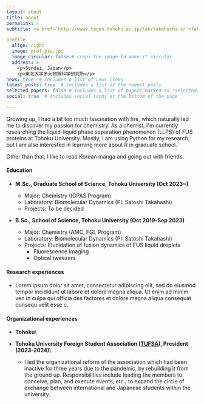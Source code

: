 ```yaml
---
layout: about
title: about
permalink: /
subtitle: <a href='http://www2.tagen.tohoku.ac.jp/lab/takahashi-s/'>Takahashi Lab, Tohoku University</a>. ##<a href='https://www.linkedin.com/in/syamil-muharror/'>LinkedIn</a>.  <a href='mailto:syamil.muharror.ahsanul.husna.p5@dc.tohoku.ac.jp'>Contact</a>. <a href='https://github.com/meraculin'>GitHub</a>.

profile
  align: right
  image: prof_pic.jpg
  image_circular: false # crops the image to make it circular
  address: >
    <p>Sendai, Japan</p>
    <p>東北大学多元物質科学研究所</p>
news: true  # includes a list of news items
latest_posts: true  # includes a list of the newest posts
selected_papers: false # includes a list of papers marked as "selected={true}"
social: true  # includes social icons at the bottom of the page

---
```

Growing up, I had a bit too much fascination with fire, which naturally led me to discover my passion for chemistry. As a chemist, I'm currently researching the liquid-liquid phase separation phenomenon (LLPS) of FUS proteins at Tohoku University. Mostly, I am using Python for my research, but I am also interested in learning more about R in graduate school.

Other than that, I like to read Korean manga and going out with friends.
#### Education
* **M.Sc., Graduate School of Science, Tohoku University (Oct 2023~)**
    * Major: Chemistry (IGPAS Program)
    * Laboratory: Biomolecular Dynamics (PI: Satoshi Takahashi)
    * Projects: To be decided
  
* **B.Sc., School of Science, Tohoku University (Oct 2019-Sep 2023)**
    * Major: Chemistry (AMC, FGL Program)
    * Laboratory: Biomolecular Dynamics (PI: Satoshi Takahashi)
    * Projects: Elucidation of fusion dynamics of FUS liquid droplets
      * Fluorescence imaging
      * Optical tweezers

#### Research experiences

  * Lorem ipsum dolor sit amet, consectetur adipiscing elit, sed do eiusmod tempor incididunt ut labore et dolore magna aliqua. Ut enim ad minim ven  in culpa qui officia des factores et dolore magna aliqua consequat consequ velit esse c.


#### Organizational experiences
* **Tohoku**\\

* **Tohoku University Foreign Student Association (<a href="https://www.tufsa.net/" target="_blank">TUFSA</a>), President (2023-2024)**\\
  * I led the organizational reform of the association which had been inactive for three years due to the pandemic, by rebuilding it from the ground up. Responsibilities include leading the members to conceive, plan, and execute events, etc., to expand the circle of exchange between international and Japanese students within the university. 